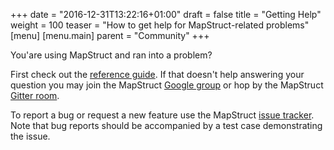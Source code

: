 +++
date = "2016-12-31T13:22:16+01:00"
draft = false
title = "Getting Help"
weight = 100
teaser = "How to get help for MapStruct-related problems"
[menu]
[menu.main]
parent = "Community"
+++

You'are using MapStruct and ran into a problem?

First check out the [reference guide](/documentation). If that doesn't help answering your question you may join the MapStruct [Google group](https://groups.google.com/forum/?fromgroups#!forum/mapstruct-users) or hop by the MapStruct [Gitter room](https://gitter.im/mapstruct/mapstruct-users).

To report a bug or request a new feature use the MapStruct [issue tracker](https://github.com/mapstruct/mapstruct/issues). Note that bug reports should be accompanied by a test case demonstrating the issue.
